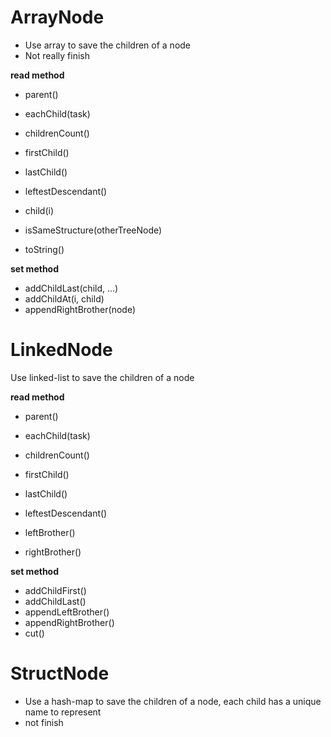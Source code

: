 # ArrayNode
- Use array to save the children of a node
- Not really finish

**read method**

- parent()
- eachChild(task)
- childrenCount()
- firstChild()
- lastChild()
- leftestDescendant()

- child(i)
- isSameStructure(otherTreeNode)
- toString()

**set method**

- addChildLast(child, ...)
- addChildAt(i, child)
- appendRightBrother(node)


# LinkedNode
Use linked-list to save the children of a node

**read method**

- parent()
- eachChild(task)
- childrenCount()
- firstChild()
- lastChild()
- leftestDescendant()

- leftBrother()
- rightBrother()

**set method**

- addChildFirst()
- addChildLast()
- appendLeftBrother()
- appendRightBrother()
- cut()


# StructNode
- Use a hash-map to save the children of a node, each child has a unique name to represent
- not finish